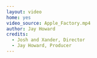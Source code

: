 ```yaml
---
layout: video
home: yes
video_source: Apple_Factory.mp4
author: Jay Howard
credits:
  - Josh and Xander, Director
  - Jay Howard, Producer
---
```

